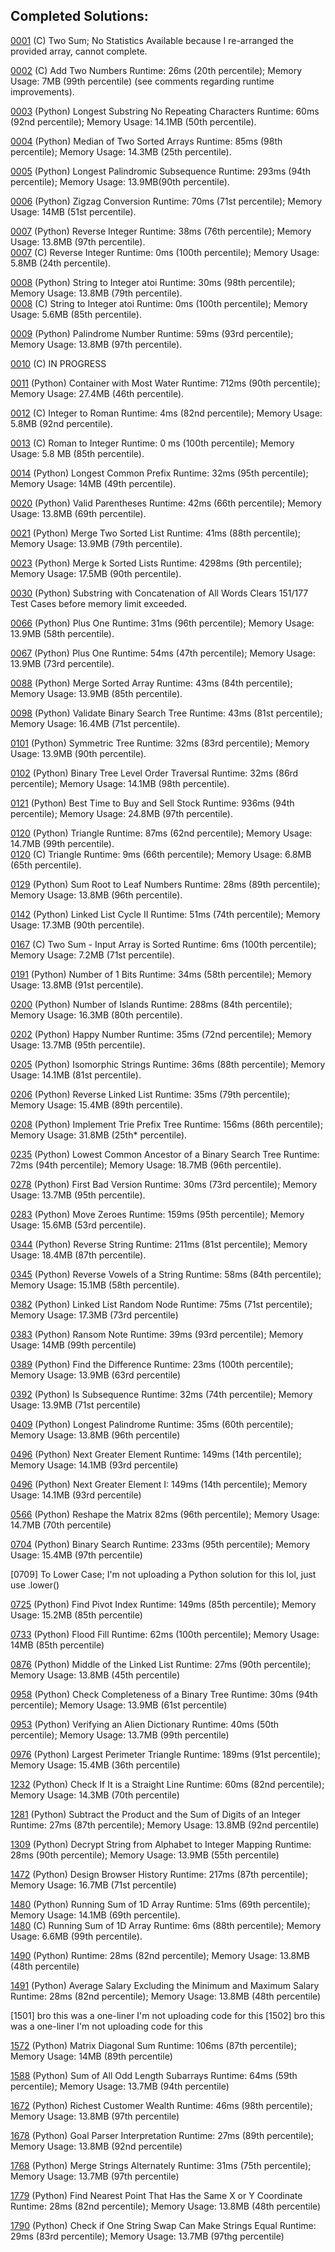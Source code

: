 <h2>Completed Solutions:</h2>

[0001](https://github.com/Retroflux/playground/tree/main/LeetCodeSolutions/C/0001-Two_Sum) (C) Two Sum; No Statistics Available because I re-arranged the provided array, cannot complete.

[0002](https://github.com/Retroflux/playground/tree/main/LeetCodeSolutions/C/0001-Two_Sum) (C) Add Two Numbers Runtime: 26ms (20th percentile); Memory Usage: 7MB (99th percentile) (see comments regarding runtime improvements). 

[0003](https://github.com/Retroflux/playground/tree/main/LeetCodeSolutions/Python/0003-Longest_Substring_Without_Repeating_Characters) (Python) Longest Substring No Repeating Characters Runtime: 60ms (92nd percentile); Memory Usage: 14.1MB (50th percentile).

[0004](https://github.com/Retroflux/playground/tree/main/LeetCodeSolutions/Python/0004-Median_of_Two_Sorted_Arrays) (Python) Median of Two Sorted Arrays Runtime: 85ms (98th percentile); Memory Usage: 14.3MB (25th percentile).

[0005](https://github.com/Retroflux/playground/tree/main/LeetCodeSolutions/Python/0005-Longest_PalindromicSubstring) (Python) Longest Palindromic Subsequence Runtime: 293ms (94th percentile); Memory Usage: 13.9MB(90th percentile).

[0006](https://github.com/Retroflux/playground/tree/main/LeetCodeSolutions/Python/0006-Zigzag_Conversion) (Python) Zigzag Conversion Runtime: 70ms (71st percentile); Memory Usage: 14MB (51st percentile).

[0007](https://github.com/Retroflux/playground/tree/main/LeetCodeSolutions/Python/0007-Reverse_Integer) (Python) Reverse Integer Runtime: 38ms (76th percentile); Memory Usage: 13.8MB (97th percentile).<br>
[0007](https://github.com/Retroflux/playground/tree/main/LeetCodeSolutions/C/0007-Reverse_Integer) (C) Reverse Integer Runtime: 0ms (100th percentile); Memory Usage: 5.8MB (24th percentile).

[0008](https://github.com/Retroflux/playground/tree/main/LeetCodeSolutions/Python/0008-String_to_Integer_atoi) (Python) String to Integer atoi Runtime: 30ms (98th percentile); Memory Usage: 13.8MB (79th percentile).<br>
[0008](https://github.com/Retroflux/playground/tree/main/LeetCodeSolutions/C/0008-String_to_Integer_atoi) (C) String to Integer atoi Runtime: 0ms (100th percentile); Memory Usage: 5.6MB (85th percentile).

[0009](https://github.com/Retroflux/playground/tree/main/LeetCodeSolutions/Python/0009-Palindrome_Number) (Python) Palindrome Number Runtime: 59ms (93rd percentile); Memory Usage: 13.8MB (97th percentile).

[0010](https://github.com/Retroflux/playground/tree/main/LeetCodeSolutions/Python/0010-Regular_Expression_Matching) (C) IN PROGRESS

[0011](https://github.com/Retroflux/playground/tree/main/LeetCodeSolutions/Python/0011-Container_With_Most_Water) (Python) Container with Most Water Runtime: 712ms (90th percentile); Memory Usage: 27.4MB (46th percentile).

[0012](https://github.com/Retroflux/playground/tree/main/LeetCodeSolutions/C/0012-Integer_To_Roman) (C) Integer to Roman Runtime: 4ms (82nd percentile); Memory Usage: 5.8MB (92nd percentile).

[0013](https://github.com/Retroflux/playground/tree/main/LeetCodeSolutions/C/0013-Roman_To_Integer) (C) Roman to Integer Runtime: 0 ms (100th percentile); Memory Usage: 5.8 MB (85th percentile).

[0014](https://github.com/Retroflux/playground/tree/main/LeetCodeSolutions/Python/0014-Longest_Common_Prefix) (Python) Longest Common Prefix Runtime: 32ms (95th percentile); Memory Usage: 14MB (49th percentile).

[0020](https://github.com/Retroflux/playground/tree/main/LeetCodeSolutions/Python/0020-Valid_Parentheses) (Python) Valid Parentheses Runtime: 42ms (66th percentile); Memory Usage: 13.8MB (69th percentile).

[0021](https://github.com/Retroflux/playground/tree/main/LeetCodeSolutions/Python/0021-Merge_Two_Sorted_Lists) (Python) Merge Two Sorted List Runtime: 41ms (88th percentile); Memory Usage: 13.9MB (79th percentile).

[0023](https://github.com/Retroflux/playground/tree/main/LeetCodeSolutions/Python/0023-Merge_k_Sorted_Lists) (Python) Merge k Sorted Lists Runtime: 4298ms (9th percentile); Memory Usage: 17.5MB (90th percentile).

[0030](https://github.com/Retroflux/playground/tree/main/LeetCodeSolutions/Python/0030-Substring_with_Concatenation_of_All_Words) (Python) Substring with Concatenation of All Words Clears 151/177 Test Cases before memory limit exceeded.

[0066](https://github.com/Retroflux/playground/tree/main/LeetCodeSolutions/Python/0066-Plus_One) (Python) Plus One Runtime: 31ms (96th percentile); Memory Usage: 13.9MB (58th percentile).

[0067](https://github.com/Retroflux/playground/tree/main/LeetCodeSolutions/Python/0066-Plus_One) (Python) Plus One Runtime: 54ms (47th percentile); Memory Usage: 13.9MB (73rd percentile).

[0088](https://github.com/Retroflux/playground/tree/main/LeetCodeSolutions/Python/0088-Merge_Sorted_Array) (Python) Merge Sorted Array Runtime: 43ms (84th percentile); Memory Usage: 13.9MB (85th percentile).

[0098](https://github.com/Retroflux/playground/tree/main/LeetCodeSolutions/Python/0098-Validate_Binary_Search_Tree) (Python) Validate Binary Search Tree Runtime: 43ms (81st percentile); Memory Usage: 16.4MB (71st percentile).


[0101](https://github.com/Retroflux/playground/tree/main/LeetCodeSolutions/Python/0101-Symmetric_Tree) (Python) Symmetric Tree Runtime: 32ms (83rd percentile); Memory Usage: 13.9MB (90th percentile).

[0102](https://github.com/Retroflux/playground/tree/main/LeetCodeSolutions/Python/0102-Binary_Tree_Level_Order_Traversal) (Python) Binary Tree Level Order Traversal Runtime: 32ms (86rd percentile); Memory Usage: 14.1MB (98th percentile).

[0121](https://github.com/Retroflux/playground/tree/main/LeetCodeSolutions/Python/0121-Best_Time_to_Buy_and_Sell_Stock) (Python) Best Time to Buy and Sell Stock Runtime: 936ms (94th percentile); Memory Usage: 24.8MB (97th percentile).

[0120](https://github.com/Retroflux/playground/tree/main/LeetCodeSolutions/Python/0120-Triangle) (Python) Triangle Runtime: 87ms (62nd percentile); Memory Usage: 14.7MB (99th percentile).<br>
[0120](https://github.com/Retroflux/playground/tree/main/LeetCodeSolutions/C/0120-Triangle) (C) Triangle Runtime: 9ms (66th percentile); Memory Usage: 6.8MB (65th percentile).

[0129](https://github.com/Retroflux/playground/tree/main/LeetCodeSolutions/Python/0129-Sum_Root_to_Leaf_Numbers) (Python) Sum Root to Leaf Numbers Runtime: 28ms (89th percentile); Memory Usage: 13.8MB (96th percentile).

[0142](https://github.com/Retroflux/playground/tree/main/LeetCodeSolutions/Python/0142-Linked_List_Cycle_II) (Python) Linked List Cycle II Runtime: 51ms (74th percentile); Memory Usage: 17.3MB (90th percentile).

[0167](https://github.com/Retroflux/playground/tree/main/LeetCodeSolutions/C/0167-Two_Sum_Input_Array_Is_Sorted) (C) Two Sum - Input Array is Sorted Runtime: 6ms (100th percentile); Memory Usage: 7.2MB (71st percentile).

[0191](https://github.com/Retroflux/playground/tree/main/LeetCodeSolutions/Python/0191-Number_of_1_Bits) (Python) Number of 1 Bits Runtime: 34ms (58th percentile); Memory Usage: 13.8MB (91st percentile).

[0200](https://github.com/Retroflux/playground/tree/main/LeetCodeSolutions/Python/0200-Number_of_Islands) (Python) Number of Islands Runtime: 288ms (84th percentile); Memory Usage: 16.3MB (80th percentile).

[0202](https://github.com/Retroflux/playground/tree/main/LeetCodeSolutions/Python/0202-Happy_Number) (Python) Happy Number Runtime: 35ms (72nd percentile); Memory Usage: 13.7MB (95th percentile).

[0205](https://github.com/Retroflux/playground/tree/main/LeetCodeSolutions/Python/0205-Isomorphic_Strings) (Python) Isomorphic Strings Runtime: 36ms (88th percentile); Memory Usage: 14.1MB (81st percentile).

[0206](https://github.com/Retroflux/playground/tree/main/LeetCodeSolutions/Python/0206-Reverse_Linked_List) (Python) Reverse Linked List Runtime: 35ms (79th percentile); Memory Usage: 15.4MB (89th percentile).

[0208](https://github.com/Retroflux/playground/tree/main/LeetCodeSolutions/Python/0208-Implement_Trie_Prefix_Tree) (Python) Implement Trie Prefix Tree Runtime: 156ms (86th percentile); Memory Usage: 31.8MB (25th* percentile).

[0235](https://github.com/Retroflux/playground/tree/main/LeetCodeSolutions/Python/0235-Lowest_Common_Ansestor_of_a_Binary_Search_Tree) (Python) Lowest Common Ancestor of a Binary Search Tree Runtime: 72ms (94th percentile); Memory Usage: 18.7MB (96th percentile).


[0278](https://github.com/Retroflux/playground/tree/main/LeetCodeSolutions/Python/0278-First_Bad_Version) (Python) First Bad Version Runtime: 30ms (73rd percentile); Memory Usage: 13.7MB (95th percentile).

[0283](https://github.com/Retroflux/playground/tree/main/LeetCodeSolutions/Python/0283-Move_Zeroes) (Python) Move Zeroes Runtime: 159ms (95th percentile); Memory Usage: 15.6MB (53rd percentile).

[0344](https://github.com/Retroflux/playground/tree/main/LeetCodeSolutions/Python/0344-Reverse_String) (Python) Reverse String Runtime: 211ms (81st percentile); Memory Usage: 18.4MB (87th percentile).

[0345](https://github.com/Retroflux/playground/tree/main/LeetCodeSolutions/Python/0345-Reverse_Vowels_of_a_String) (Python) Reverse Vowels of a String Runtime: 58ms (84th percentile); Memory Usage: 15.1MB (58th percentile).

[0382](https://github.com/Retroflux/playground/tree/main/LeetCodeSolutions/Python/0382-Linked_List_Random_Node) (Python) Linked List Random Node Runtime: 75ms (71st percentile); Memory Usage: 17.3MB (73rd percentile)

[0383](https://github.com/Retroflux/playground/tree/main/LeetCodeSolutions/Python/0383-Ransom_Note) (Python) Ransom Note Runtime: 39ms (93rd percentile); Memory Usage: 14MB (99th percentile)

[0389](https://github.com/Retroflux/playground/tree/main/LeetCodeSolutions/Python/0389-Find_the_Difference) (Python) Find the Difference Runtime: 23ms (100th percentile); Memory Usage: 13.9MB (63rd percentile)

[0392](https://github.com/Retroflux/playground/tree/main/LeetCodeSolutions/Python/0392-Is_Subsequence) (Python) Is Subsequence Runtime: 32ms (74th percentile); Memory Usage: 13.9MB (71st percentile)

[0409](https://github.com/Retroflux/playground/tree/main/LeetCodeSolutions/Python/0409-Longest_Palindrome) (Python) Longest Palindrome Runtime: 35ms (60th percentile); Memory Usage: 13.8MB (96th percentile)

[0496](https://github.com/Retroflux/playground/tree/main/LeetCodeSolutions/Python/0496-Next_Greater_Element_I) (Python) Next Greater Element Runtime: 149ms (14th percentile); Memory Usage: 14.1MB (93rd percentile)

[0496](https://github.com/Retroflux/playground/tree/main/LeetCodeSolutions/Python/0496-Next_Greater_Element_I) (Python) Next Greater Element I: 149ms (14th percentile); Memory Usage: 14.1MB (93rd percentile)

[0566](https://github.com/Retroflux/playground/tree/main/LeetCodeSolutions/Python/0556-Reshape_the_Matrix) (Python) Reshape the Matrix 82ms (96th percentile); Memory Usage: 14.7MB (70th percentile)

[0704](https://github.com/Retroflux/playground/tree/main/LeetCodeSolutions/Python/0704-Binary_Search) (Python) Binary Search Runtime: 233ms (95th percentile); Memory Usage: 15.4MB (97th percentile)

[0709] To Lower Case; I'm not uploading a Python solution for this lol, just use .lower()

[0725](https://github.com/Retroflux/playground/tree/main/LeetCodeSolutions/Python/0724-Find_Pivot_Index) (Python) Find Pivot Index Runtime: 149ms (85th percentile); Memory Usage: 15.2MB (85th percentile)

[0733](https://github.com/Retroflux/playground/tree/main/LeetCodeSolutions/Python/0733-Flood_Fill) (Python) Flood Fill Runtime: 62ms (100th percentile); Memory Usage: 14MB (85th percentile)

[0876](https://github.com/Retroflux/playground/tree/main/LeetCodeSolutions/Python/0876-Middle_of_the_Linked_List) (Python) Middle of the Linked List Runtime: 27ms (90th percentile); Memory Usage: 13.8MB (45th percentile)

[0958](https://github.com/Retroflux/playground/tree/main/LeetCodeSolutions/Python/958-Check_Completeness_of_a_Binary_Tree) (Python) Check Completeness of a Binary Tree Runtime: 30ms (94th percentile); Memory Usage: 13.9MB (61st percentile)

[0953](https://github.com/Retroflux/playground/tree/main/LeetCodeSolutions/Python/953-Verifying_an_Alien_Dictionary) (Python) Verifying an Alien Dictionary Runtime: 40ms (50th percentile); Memory Usage: 13.7MB (99th percentile)

[0976](https://github.com/Retroflux/playground/tree/main/LeetCodeSolutions/Python/976-Largest_Perimeter_Triangle) (Python) Largest Perimeter Triangle Runtime: 189ms (91st percentile); Memory Usage: 15.4MB (36th percentile)

[1232](https://github.com/Retroflux/playground/tree/main/LeetCodeSolutions/Python/1232-Check_If_It_is_a_Straight_Line) (Python) Check If It is a Straight Line Runtime: 60ms (82nd percentile); Memory Usage: 14.3MB (70th percentile)

[1281](https://github.com/Retroflux/playground/tree/main/LeetCodeSolutions/Python/1281-Subtract_the_Product_and_the_Sum_of_Digits_of_an_Integer) (Python) Subtract the Product and the Sum of Digits of an Integer Runtime: 27ms (87th percentile); Memory Usage: 13.8MB (92nd percentile)

[1309](https://github.com/Retroflux/playground/tree/main/LeetCodeSolutions/Python/1309-Decrypt_String_from_Alphabet_to_Integer_Mapping) (Python) Decrypt String from Alphabet to Integer Mapping Runtime: 28ms (90th percentile); Memory Usage: 13.9MB (55th percentile)

[1472](https://github.com/Retroflux/playground/tree/main/LeetCodeSolutions/Python/1472-Design_Browser_History) (Python) Design Browser History Runtime: 217ms (87th percentile); Memory Usage: 16.7MB (71st percentile)

[1480](https://github.com/Retroflux/playground/tree/main/LeetCodeSolutions/Python/1480-Running_Sum_of_1d_Array) (Python) Running Sum of 1D Array Runtime: 51ms (69th percentile); Memory Usage: 14.1MB (69th percentile).<br>
[1480](https://github.com/Retroflux/playground/tree/main/LeetCodeSolutions/C/1480-Running_Sum_of_1d_Array) (C) Running Sum of 1D Array Runtime: 6ms (88th percentile); Memory Usage: 6.6MB (99th percentile).

[1490](https://github.com/Retroflux/playground/tree/main/LeetCodeSolutions/Python/1490-Count_Odd_Numbers_in_an_Interval_Range) (Python)  Runtime: 28ms (82nd percentile); Memory Usage: 13.8MB (48th percentile)

[1491](https://github.com/Retroflux/playground/tree/main/LeetCodeSolutions/Python/1491-Average_Salary_Excluding_the_Minimum_and_Maximum_Salary) (Python) Average Salary Excluding the Minimum and Maximum Salary Runtime: 28ms (82nd percentile); Memory Usage: 13.8MB (48th percentile)

[1501] bro this was a one-liner I'm not uploading code for this
[1502] bro this was a one-liner I'm not uploading code for this

[1572](https://github.com/Retroflux/playground/tree/main/LeetCodeSolutions/Python/1572-Matrix_Diagonal_Sum) (Python) Matrix Diagonal Sum Runtime: 106ms (87th percentile); Memory Usage: 14MB (89th percentile)

[1588](https://github.com/Retroflux/playground/tree/main/LeetCodeSolutions/Python/1588-Sum_of_All_Odd_Length_Subarrays) (Python) Sum of All Odd Length Subarrays Runtime: 64ms (59th percentile); Memory Usage: 13.7MB (94th percentile)

[1672](https://github.com/Retroflux/playground/tree/main/LeetCodeSolutions/Python/1672-Richest_Customer_Wealth) (Python) Richest Customer Wealth Runtime: 46ms (98th percentile); Memory Usage: 13.8MB (97th percentile)

[1678](https://github.com/Retroflux/playground/tree/main/LeetCodeSolutions/Python/1678-Goal_Parser_Interpretation) (Python) Goal Parser Interpretation Runtime: 27ms (89th percentile); Memory Usage: 13.8MB (92nd percentile)

[1768](https://github.com/Retroflux/playground/tree/main/LeetCodeSolutions/Python/1768-Merge_Strings_Alternately) (Python) Merge Strings Alternately Runtime: 31ms (75th percentile); Memory Usage: 13.7MB (97th percentile)

[1779](https://github.com/Retroflux/playground/tree/main/LeetCodeSolutions/Python/1779-Find_Nearest_Point_That_Has_the_Same_X_or_Y_Coordinate) (Python) Find Nearest Point That Has the Same X or Y Coordinate Runtime: 28ms (82nd percentile); Memory Usage: 13.8MB (48th percentile)

[1790](https://github.com/Retroflux/playground/tree/main/LeetCodeSolutions/Python/1790-Check_if_One_String_Swap_Can_Make_Strings_Equal) (Python) Check if One String Swap Can Make Strings Equal Runtime: 29ms (83rd percentile); Memory Usage: 13.7MB (97thg percentile)
